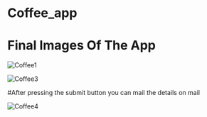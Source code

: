 # Coffee_app

# Final Images Of The App


![Coffee1](https://user-images.githubusercontent.com/66213227/122424760-9a00cb80-cfac-11eb-83ea-0f73fb88f756.jpeg)


![Coffee3](https://user-images.githubusercontent.com/66213227/122425997-86a23000-cfad-11eb-9c1f-07a65292a0ba.jpeg)


#After pressing the submit button you can mail the details on mail 
 
![Coffee4](https://user-images.githubusercontent.com/66213227/122426020-8ace4d80-cfad-11eb-9b40-d760ad0daa6b.jpeg)

